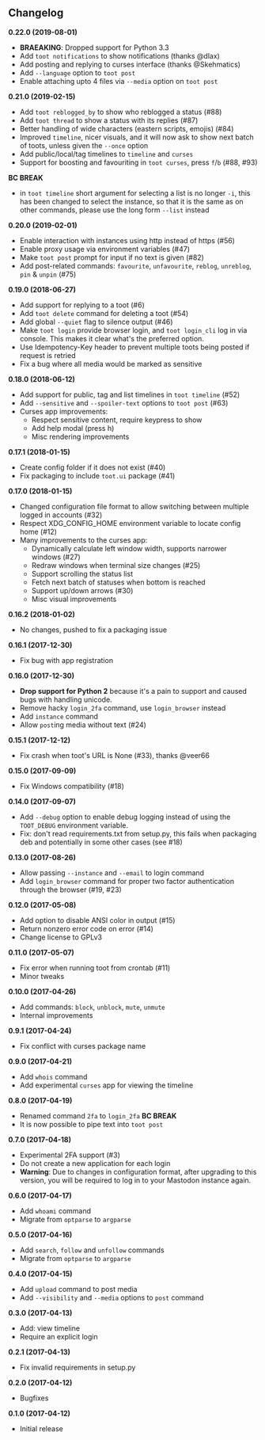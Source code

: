 Changelog
---------

**0.22.0 (2019-08-01)**

* **BRAEAKING**: Dropped support for Python 3.3
* Add `toot notifications` to show notifications (thanks @dlax)
* Add posting and replying to curses interface (thanks @Skehmatics)
* Add `--language` option to `toot post`
* Enable attaching upto 4 files via `--media` option on `toot post`

**0.21.0 (2019-02-15)**

* Add `toot reblogged_by` to show who reblogged a status (#88)
* Add `toot thread` to show a status with its replies (#87)
* Better handling of wide characters (eastern scripts, emojis) (#84)
* Improved `timeline`, nicer visuals, and it will now ask to show next batch
  of toots, unless given the `--once` option
* Add public/local/tag timelines to `timeline` and `curses`
* Support for boosting and favouriting in `toot curses`, press `f`/`b` (#88,
  #93)

**BC BREAK**

* in `toot timeline` short argument for selecting a list is no longer `-i`, this
  has been changed to select the instance, so that it is the same as on other
  commands, please use the long form `--list` instead

**0.20.0 (2019-02-01)**

* Enable interaction with instances using http instead of https (#56)
* Enable proxy usage via environment variables (#47)
* Make `toot post` prompt for input if no text is given (#82)
* Add post-related commands: `favourite`, `unfavourite`, `reblog`, `unreblog`,
  `pin` & `unpin` (#75)

**0.19.0 (2018-06-27)**

* Add support for replying to a toot (#6)
* Add `toot delete` command for deleting a toot (#54)
* Add global `--quiet` flag to silence output (#46)
* Make `toot login` provide browser login, and `toot login_cli` log in via
  console. This makes it clear what's the preferred option.
* Use Idempotency-Key header to prevent multiple toots being posted if request
  is retried
* Fix a bug where all media would be marked as sensitive

**0.18.0 (2018-06-12)**

* Add support for public, tag and list timelines in `toot timeline` (#52)
* Add `--sensitive` and `--spoiler-text` options to `toot post` (#63)
* Curses app improvements:
    * Respect sensitive content, require keypress to show
    * Add help modal (press h)
    * Misc rendering improvements

**0.17.1 (2018-01-15)**

* Create config folder if it does not exist (#40)
* Fix packaging to include `toot.ui` package (#41)

**0.17.0 (2018-01-15)**

* Changed configuration file format to allow switching between multiple logged
  in accounts (#32)
* Respect XDG_CONFIG_HOME environment variable to locate config home (#12)
* Many improvements to the curses app:
    * Dynamically calculate left window width, supports narrower windows (#27)
    * Redraw windows when terminal size changes (#25)
    * Support scrolling the status list
    * Fetch next batch of statuses when bottom is reached
    * Support up/down arrows (#30)
    * Misc visual improvements

**0.16.2 (2018-01-02)**

* No changes, pushed to fix a packaging issue

**0.16.1 (2017-12-30)**

* Fix bug with app registration

**0.16.0 (2017-12-30)**

* **Drop support for Python 2** because it's a pain to support and caused bugs
  with handling unicode.
* Remove hacky `login_2fa` command, use `login_browser` instead
* Add `instance` command
* Allow `post`ing media without text (#24)

**0.15.1 (2017-12-12)**

* Fix crash when toot's URL is None (#33), thanks @veer66

**0.15.0 (2017-09-09)**

* Fix Windows compatibility (#18)

**0.14.0 (2017-09-07)**

* Add `--debug` option to enable debug logging instead of using the `TOOT_DEBUG`
  environment variable.
* Fix: don't read requirements.txt from setup.py, this fails when packaging deb
  and potentially in some other cases (see #18)

**0.13.0 (2017-08-26)**

* Allow passing `--instance` and `--email` to login command
* Add `login_browser` command for proper two factor authentication through the
  browser (#19, #23)

**0.12.0 (2017-05-08)**

* Add option to disable ANSI color in output (#15)
* Return nonzero error code on error (#14)
* Change license to GPLv3

**0.11.0 (2017-05-07)**

* Fix error when running toot from crontab (#11)
* Minor tweaks

**0.10.0 (2017-04-26)**

* Add commands: `block`, `unblock`, `mute`, `unmute`
* Internal improvements

**0.9.1 (2017-04-24)**

* Fix conflict with curses package name

**0.9.0 (2017-04-21)**

* Add `whois` command
* Add experimental `curses` app for viewing the timeline

**0.8.0 (2017-04-19)**

* Renamed command `2fa` to `login_2fa` **BC BREAK**
* It is now possible to pipe text into `toot post`

**0.7.0 (2017-04-18)**

* Experimental 2FA support (#3)
* Do not create a new application for each login
* **Warning**: Due to changes in configuration format, after upgrading to this
  version, you will be required to log in to your Mastodon instance again.

**0.6.0 (2017-04-17)**

* Add `whoami` command
* Migrate from `optparse` to `argparse`

**0.5.0 (2017-04-16)**

* Add `search`, `follow` and `unfollow` commands
* Migrate from `optparse` to `argparse`

**0.4.0 (2017-04-15)**

* Add `upload` command to post media
* Add `--visibility` and `--media` options to `post` command

**0.3.0 (2017-04-13)**

* Add: view timeline
* Require an explicit login

**0.2.1 (2017-04-13)**

* Fix invalid requirements in setup.py

**0.2.0 (2017-04-12)**

* Bugfixes

**0.1.0 (2017-04-12)**

* Initial release
